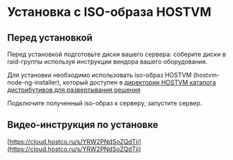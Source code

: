 # Установка с ISO-образа HOSTVM

## Перед установкой

Перед установкой подготовьте диски вашего сервера: соберите диски в raid-группы используя инструкции вендора вашего оборудования.

Для установки необходимо использовать iso-образ HOSTVM \(hostvm-node-ng-installer\), который доступен в [директории HOSTVM каталога дистрибутивов для развертывания решения](https://reestr.hostco.ru/downloads)

Подключите полученный iso-образ к серверу, запустите сервер.

## Видео-инструкция по установке

[https://cloud.hostco.ru/s/YRW2PNdSoZQdTii](https://cloud.hostco.ru/s/YRW2PNdSoZQdTii)


